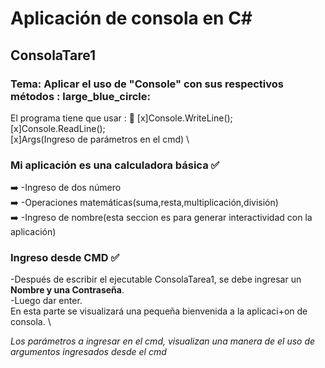 # Aplicación de consola en C#
## ConsolaTare1 
### Tema: Aplicar el uso de "Console" con sus respectivos métodos : large_blue_circle: 

El programa tiene que usar : :scroll: 
[x]Console.WriteLine(); \
[x]Console.ReadLine(); \
[x]Args(Ingreso de parámetros en el cmd) \

### Mi aplicación es una calculadora básica :white_check_mark: 
:arrow_right: -Ingreso de dos número \
:arrow_right: -Operaciones matemáticas(suma,resta,multiplicación,división) \
:arrow_right: -Ingreso de nombre(esta seccion es para generar interactividad con la aplicación) 

### Ingreso desde CMD :white_check_mark: 
-Después de escribir el ejecutable ConsolaTarea1, se debe ingresar un **Nombre y una Contraseña**. \
-Luego dar enter. \
En esta parte se visualizará una pequeña bienvenida a la aplicaci+on de consola. \

*Los parámetros a ingresar en el cmd, visualizan una manera de el uso de argumentos ingresados desde el cmd*


